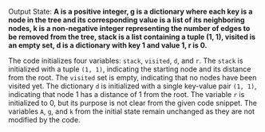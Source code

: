 Output State: **A is a positive integer, g is a dictionary where each key is a node in the tree and its corresponding value is a list of its neighboring nodes, k is a non-negative integer representing the number of edges to be removed from the tree, stack is a list containing a tuple (1, 1), visited is an empty set, d is a dictionary with key 1 and value 1, r is 0.**

The code initializes four variables: `stack`, `visited`, `d`, and `r`. The `stack` is initialized with a tuple `(1, 1)`, indicating the starting node and its distance from the root. The `visited` set is empty, indicating that no nodes have been visited yet. The dictionary `d` is initialized with a single key-value pair `(1, 1)`, indicating that node 1 has a distance of 1 from the root. The variable `r` is initialized to 0, but its purpose is not clear from the given code snippet. The variables `A`, `g`, and `k` from the initial state remain unchanged as they are not modified by the code.